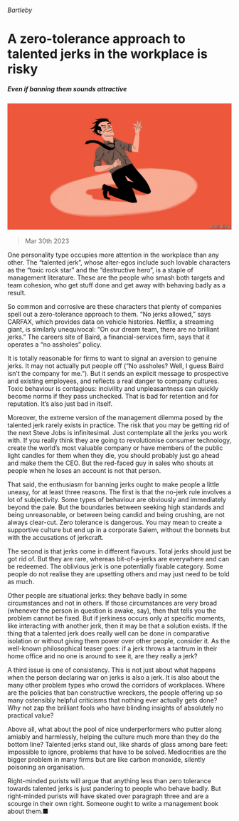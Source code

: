 ###### Bartleby

# A zero-tolerance approach to talented jerks in the workplace is risky 

##### Even if banning them sounds attractive 

![image](images/20230401_WBD002.jpg) 

> Mar 30th 2023 

One personality type occupies more attention in the workplace than any other. The “talented jerk”, whose alter-egos include such lovable characters as the “toxic rock star” and the “destructive hero”, is a staple of management literature. These are the people who smash both targets and team cohesion, who get stuff done and get away with behaving badly as a result.

So common and corrosive are these characters that plenty of companies spell out a zero-tolerance approach to them. “No jerks allowed,” says CARFAX, which provides data on vehicle histories. Netflix, a streaming giant, is similarly unequivocal: “On our dream team, there are no brilliant jerks.” The careers site of Baird, a financial-services firm, says that it operates a “no assholes” policy.

It is totally reasonable for firms to want to signal an aversion to genuine jerks. It may not actually put people off (“No assholes? Well, I guess Baird isn’t the company for me.”). But it sends an explicit message to prospective and existing employees, and reflects a real danger to company cultures. Toxic behaviour is contagious: incivility and unpleasantness can quickly become norms if they pass unchecked. That is bad for retention and for reputation. It’s also just bad in itself. 

Moreover, the extreme version of the management dilemma posed by the talented jerk rarely exists in practice. The risk that you may be getting rid of the next Steve Jobs is infinitesimal. Just contemplate all the jerks you work with. If you really think they are going to revolutionise consumer technology, create the world’s most valuable company or have members of the public light candles for them when they die, you should probably just go ahead and make them the CEO. But the red-faced guy in sales who shouts at people when he loses an account is not that person. 

That said, the enthusiasm for banning jerks ought to make people a little uneasy, for at least three reasons. The first is that the no-jerk rule involves a lot of subjectivity. Some types of behaviour are obviously and immediately beyond the pale. But the boundaries between seeking high standards and being unreasonable, or between being candid and being crushing, are not always clear-cut. Zero tolerance is dangerous. You may mean to create a supportive culture but end up in a corporate Salem, without the bonnets but with the accusations of jerkcraft. 

The second is that jerks come in different flavours. Total jerks should just be got rid of. But they are rare, whereas bit-of-a-jerks are everywhere and can be redeemed. The oblivious jerk is one potentially fixable category. Some people do not realise they are upsetting others and may just need to be told as much. 

Other people are situational jerks: they behave badly in some circumstances and not in others. If those circumstances are very broad (whenever the person in question is awake, say), then that tells you the problem cannot be fixed. But if jerkiness occurs only at specific moments, like interacting with another jerk, then it may be that a solution exists. If the thing that a talented jerk does really well can be done in comparative isolation or without giving them power over other people, consider it. As the well-known philosophical teaser goes: if a jerk throws a tantrum in their home office and no one is around to see it, are they really a jerk? 

A third issue is one of consistency. This is not just about what happens when the person declaring war on jerks is also a jerk. It is also about the many other problem types who crowd the corridors of workplaces. Where are the policies that ban constructive wreckers, the people offering up so many ostensibly helpful criticisms that nothing ever actually gets done? Why not zap the brilliant fools who have blinding insights of absolutely no practical value? 

Above all, what about the pool of nice underperformers who putter along amiably and harmlessly, helping the culture much more than they do the bottom line? Talented jerks stand out, like shards of glass among bare feet: impossible to ignore, problems that have to be solved. Mediocrities are the bigger problem in many firms but are like carbon monoxide, silently poisoning an organisation. 

Right-minded purists will argue that anything less than zero tolerance towards talented jerks is just pandering to people who behave badly. But right-minded purists will have skated over paragraph three and are a scourge in their own right. Someone ought to write a management book about them.■






